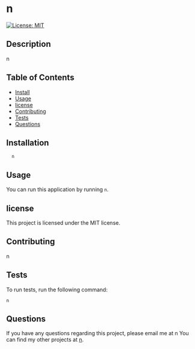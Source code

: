 
  # n

  [![License: MIT](https://img.shields.io/badge/License-MIT-yellow.svg)](https://opensource.org/licenses/MIT)

  ## Description
  n

  ## Table of Contents
  * [Install](#installation)
  * [Usage](#usage)
  * [license](#license)
  * [Contributing](#contributing)
  * [Tests](#tests)
  * [Questions](#questions)

  ## Installation
      n

  ## Usage
  You can run this application by running `n`.

  ## license
  This project is licensed under the MIT license.

  ## Contributing
  n

  ## Tests

  To run tests, run the following command:
  ```
  n
  ```

  ## Questions
  If you have any questions regarding this project, please email me at n
  You can find my other projects at [n](https://github.com/n).

